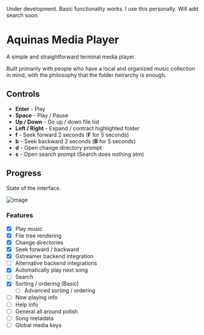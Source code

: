Under development. Basic functionality works. I use this personally. Will add search soon.

# Aquinas Media Player

A simple and straightforward terminal media player.

Built primarily with people who have a local and organized music collection in mind, with the philosophy that the folder heirarchy is enough.

## Controls

- **Enter** - Play
- **Space** - Play / Pause
- **Up / Down** - Go up / down file list
- **Left / Right** - Expand / contract highlighted folder
- **f** - Seek forward 2 seconds (**F** for 5 seconds)
- **b** - Seek backward 2 seconds (**B** for 5 seconds)
- **d** - Open change directory prompt
- **s** - Open search prompt (Search does nothing atm)

## Progress

State of the interface.

![image](https://user-images.githubusercontent.com/779390/146649058-0ae0e0bd-536b-4625-8884-0b84d4ff1d39.png)

### Features
- [x] Play music
- [x] File tree rendering
- [x] Change directories
- [x] Seek forward / backward
- [x] Gstreamer backend integration
- [ ] Alternative backend integrations
- [x] Automatically play next song
- [ ] Search
- [x] Sorting / ordering (Basic)
  - [ ] Advanced sorting / ordering
- [ ] Now playing info
- [ ] Help info
- [ ] General all around polish
- [ ] Song metadata
- [ ] Global media keys
